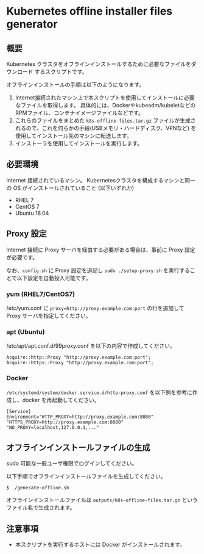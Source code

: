 # Kubernetes offline installer files generator

## 概要

Kubernetes クラスタをオフラインインストールするために必要なファイルをダウンロード
するスクリプトです。

オフラインインストールの手順は以下のようになります。

1. Internet接続されたマシン上で本スクリプトを使用してインストールに必要なファイルを取得します。
具体的には、Dockerやkubeadm/kubeletなどの RPMファイル、コンテナイメージファイルなどです。
2. これらのファイルをまとめた `k8s-offline-files.tar.gz` ファイルが生成されるので、これを何らかの手段(USBメモリ・ハードディスク、VPNなど)
を使用してインストール先のマシンに転送します。
3. インストーラを使用してインストールを実行します。 

## 必要環境

Internet 接続されているマシン。
Kubernetesクラスタを構成するマシンと同一の OS がインストールされていること (以下いずれか)

* RHEL 7
* CentOS 7
* Ubuntu 18.04

## Proxy 設定

Internet 接続に Proxy サーバを経由する必要がある場合は、事前に Proxy 設定が必要です。

なお、`config.sh` に Proxy 設定を追記し `sudo ./setup-proxy.sh` を実行することで以下設定を自動投入可能です。

### yum (RHEL7/CentOS7)

/etc/yum.conf に `proxy=http://proxy.example.com:port` の行を追加して Proxy サーバを指定してください。

### apt (Ubuntu)

/etc/apt/apt.conf.d/99proxy.conf を以下の内容で作成してください。

    Acquire::http::Proxy "http://proxy.example.com:port";
    Acquire::https::Proxy "http://proxy.example.com:port";

### Docker

`/etc/systemd/system/docker.service.d/http-proxy.conf` を以下例を参考に作成し、docker を再起動してください。

    [Service]
    Environment="HTTP_PROXY=http://proxy.example.com:8080" "HTTPS_PROXY=http://proxy.example.com:8080" "NO_PROXY=localhost,127.0.0.1,..."

## オフラインインストールファイルの生成

sudo 可能な一般ユーザ権限でログインしてください。

以下手順でオフラインインストールファイルを生成してください。

    $ ./generate-offline.sh

オフラインインストールファイルは `outputs/k8s-offline-files.tar.gz` というファイル名で生成されます。

## 注意事項

* 本スクリプトを実行するホストには Docker がインストールされます。

